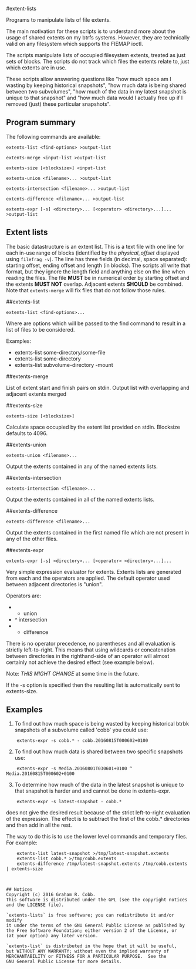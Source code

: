 #extent-lists

Programs to manipulate lists of file extents.

The main motivation for these scripts is to understand more about the usage of shared extents
on my btrfs systems.  However, they are technically valid on any filesystem which supports
the FIEMAP ioctl.

The scripts manipulate lists of occupied filesystem extents, treated as just sets of blocks.
The scripts do not track which files the extents relate to, just which extents are in use.

These scripts allow answering questions like "how much space am I wasting by keeping historical snapshots",
"how much data is being shared between two subvolumes", "how much of the data in my latest snapshot is
unique to that snapshot" and "how much data would I actually free up if I removed (just) these particular 
snapshots".

## Program summary

The following commands are available:

```
extents-list <find-options> >output-list

extents-merge <input-list >output-list

extents-size [<blocksize>] <input-list

extents-union <filename>... >output-list

extents-intersection <filename>... >output-list

extents-difference <filename>... >output-list

extents-expr [-s] <directory>... [<operator> <directory>...]... >output-list
```

## Extent lists

The basic datastructure is an extent list.  This is a text file with one line for each in-use
range of blocks (identified by the *physical_offset* displayed using `filefrag -v`).
The line has three fields (in decimal, space separated): starting offset, ending offset and length (in blocks).
The scripts all write that format, but they ignore the length field and anything else on the line when
reading the files. The file **MUST** be in numerical order by starting offset and the extents **MUST
NOT** overlap.  Adjacent extents **SHOULD** be combined. Note that `extents-merge` will fix files that
do not follow those rules.

##extents-list

```
extents-list <find-options>...
```

Where <find-options> are options which will be passed to the find
command to result in a list of files to be considered.

Examples:

* extents-list some-directory/some-file
* extents-list some-directory
* extents-list subvolume-directory -mount

##extents-merge

List of extent start and finish pairs on stdin.
Output list with overlapping and adjacent extents merged

##extents-size

```
extents-size [<blocksize>]
```

Calculate space occupied by the extent list provided on stdin.
Blocksize defaults to 4096.

##extents-union

```
extents-union <filename>...
```

Output the extents contained in any of the named extents lists.

##extents-intersection

```
extents-intersection <filename>...
```

Output the extents contained in all of the named extents lists.

##extents-difference

```
extents-difference <filename>...
```

Output the extents contained in the first named file which are not present in any of the other files.

##extents-expr
```
extents-expr [-s] <directory>... [<operator> <directory>...]...
```

Very simple expression evaluator for extents.
Extents lists are generated from each <directory> and the operators are applied.
The default operator used between adjacent directories is "union".

Operators are:
*   + union
*   ^ intersection
*   - difference

There is no operator precedence, no parentheses and all evaluation is strictly left-to-right.
This means that using wildcards or concatenation between directories in the righthand-side
of an operator will almost certainly not achieve the desired effect (see example below).

Note: *THIS MIGHT CHANGE* at some time in the future.

If the -s option is specified then the resulting list is automatically sent to extents-size.

## Examples

1. To find out how much space is being wasted by keeping historical btrbk snapshots
of a subvolume called 'cobb' you could use:
```
 	extents-expr -s cobb.* - cobb.20160815T000602+0100
```
2. To find out how much data is shared between two specific snapshots use:
```
	extents-expr -s Media.20160801T030601+0100 ^ Media.20160815T000602+0100
```
3. To determine how much of the data in the latest snapshot is
unique to that snapshot is harder and and cannot be done in extents-expr.
```
	extents-expr -s latest-snapshot - cobb.*
```
does not give the desired result because of the strict left-to-right evaluation of the expression.
The effect is to subtract the first of the cobb.* directories and then add in all the rest.

The way to do this is to use the lower level commands and temporary files.
For example:
```
	extents-list latest-snapshot >/tmp/latest-snapshot.extents
	extents-list cobb.* >/tmp/cobb.extents
	extents-difference /tmp/latest-snapshot.extents /tmp/cobb.extents | extents-size



## Notices
Copyright (c) 2016 Graham R. Cobb.
This software is distributed under the GPL (see the copyright notices and the LICENSE file).

`extents-lists` is free software; you can redistribute it and/or modify
it under the terms of the GNU General Public License as published by
the Free Software Foundation; either version 2 of the License, or
(at your option) any later version.

`extents-list` is distributed in the hope that it will be useful,
but WITHOUT ANY WARRANTY; without even the implied warranty of
MERCHANTABILITY or FITNESS FOR A PARTICULAR PURPOSE.  See the
GNU General Public License for more details.
